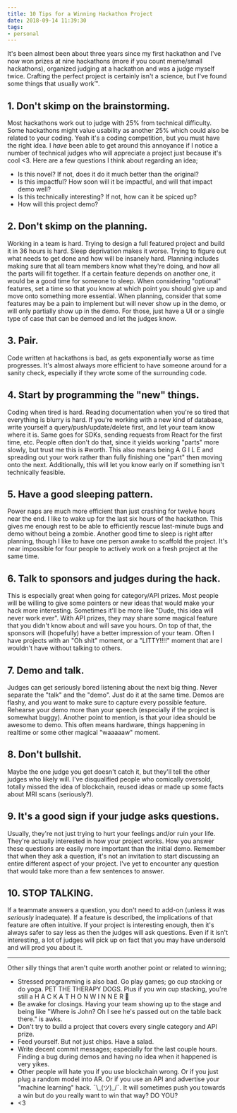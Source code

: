 ```yaml
---
title: 10 Tips for a Winning Hackathon Project
date: 2018-09-14 11:39:30
tags:
- personal
---
```


It's been almost been about three years since my first hackathon and I've now won prizes at nine hackathons (more if you count meme/small hackathons), organized judging at a hackathon and was a judge myself twice. Crafting the perfect project is certainly isn't a science, but I've found some things that usually work™.

## 1. Don't skimp on the brainstorming.
Most hackathons work out to judge with 25% from technical difficulty. Some hackathons might value usability as another 25% which could also be related to your coding. Yeah it's a coding competition, but you must have the right idea. I _have_ been able to get around this annoyance if I notice a number of technical judges who will appreciate a project just because it's cool <3. Here are a few questions I think about regarding an idea;
 - Is this novel? If not, does it do it much better than the original?
 - Is this impactful? How soon will it be impactful, and will that impact demo well?
 - Is this technically interesting? If not, how can it be spiced up?
 - How will this project demo?

## 2. Don't skimp on the planning.
Working in a team is hard. Trying to design a full featured project and build it in 36 hours is hard. Sleep deprivation makes it worse. Trying to figure out what needs to get done and how will be insanely hard. Planning includes making sure that all team members know what they're doing, and how all the parts will fit together. If a certain feature depends on another one, it would be a good time for someone to sleep. When considering "optional" features, set a time so that you know at which point you should give up and move onto something more essential. When planning, consider that some features may be a pain to implement but will never show up in the demo, or will only partially show up in the demo. For those, just have a UI or a single type of case that can be demoed and let the judges know.

## 3. Pair.
Code written at hackathons is bad, as gets exponentially worse as time progresses. It's almost always more efficient to have someone around for a sanity check, especially if they wrote some of the surrounding code.

## 4. Start by programming the "new" things.
Coding when tired is hard. Reading documentation when you're so tired that everything is blurry is hard. If you're working with a new kind of database, write yourself a query/push/update/delete first, and let your team know where it is. Same goes for SDKs, sending requests from React for the first time, etc. People often don't do that, since it yields working "parts" more slowly, but trust me this is #worth. This also means being A G I L E and spreading out your work rather than fully finishing one "part" then moving onto the next. Additionally, this will let you know early on if something isn't technically feasible.

## 5. Have a good sleeping pattern.
Power naps are much more efficient than just crashing for twelve hours near the end. I like to wake up for the last six hours of the hackathon. This gives me enough rest to be able to efficiently rescue last-minute bugs and demo without being a zombie. Another good time to sleep is right after planning, though I like to have one person awake to scaffold the project. It's near impossible for four people to actively work on a fresh project at the same time.

## 6. Talk to sponsors and judges during the hack.
This is especially great when going for category/API prizes. Most people will be willing to give some pointers or new ideas that would make your hack more interesting. Sometimes it'll be more like "Dude, this idea will never work ever". With API prizes, they may share some magical feature that you didn't know about and will save you hours. On top of that, the sponsors will (hopefully) have a better impression of your team. Often I have projects with an "Oh shit" moment, or a "LITTY!!!!" moment that are I wouldn't have without talking to others.

## 7. Demo and talk.
Judges can get seriously bored listening about the next big thing. Never separate the "talk" and the "demo". Just do it at the same time. Demos are flashy, and you want to make sure to capture every possible feature. Rehearse your demo more than your speech (especially if the project is somewhat buggy). Another point to mention, is that your idea should be awesome to demo. This often means hardware, things happening in realtime or some other magical "waaaaaw" moment.

## 8. Don't bullshit.
Maybe the one judge you get doesn't catch it, but they'll tell the other judges who likely will. I've disqualified people who comically oversold, totally missed the idea of blockchain, reused ideas or made up some facts about MRI scans (seriously?).

## 9. It's a good sign if your judge asks questions.
Usually, they're not just trying to hurt your feelings and/or ruin your life. They're actually interested in how your project works. How you answer these questions are easily more important than the initial demo. Remember that when they ask a question, it's not an invitation to start discussing an entire different aspect of your project. I've yet to encounter any question that would take more than a few sentences to answer.

## 10. STOP TALKING.
If a teammate answers a question, you don't need to add-on (unless it was _seriously_ inadequate). If a feature is described, the implications of that feature are often intuitive. If your project is interesting enough, then it's always safer to say less as then the judges will ask questions. Even if it isn't interesting, a lot of judges will pick up on fact that you may have undersold and will prod you about it.

---

Other silly things that aren't quite worth another point or related to winning;
 - Stressed programming is also bad. Go play games; go cup stacking or do yoga. PET THE THERAPY DOGS. Plus if you win cup stacking, you're still a H A C K A T H O N W I N N E R 🤔
 - Be awake for closings. Having your team showing up to the stage and being like "Where is John? Oh I see he's passed out on the table back there." is awks.
 - Don't try to build a project that covers every single category and API prize.
 - Feed yourself. But not just chips. Have a salad.
 - Write decent commit messages; especially for the last couple hours. Finding a bug during demos and having no idea when it happened is very yikes.
 - Other people will hate you if you use blockchain wrong. Or if you just plug a random model into AR. Or if you use an API and advertise your "machine learning" hack.  ¯\\\_(ツ)\_/¯. It will sometimes push you towards a win but do you really want to win that way? DO YOU?
 - <3
